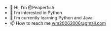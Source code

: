 - 👋 Hi, I’m @Peaperfish
- 👀 I’m interested in Python
- 🌱 I’m currently learning Python and Java
- 📫 How to reach me wm20062006@gmail.com

<!---
Peaperfish/Peaperfish is a ✨ special ✨ repository because its `README.md` (this file) appears on your GitHub profile.
You can click the Preview link to take a look at your changes.
--->
